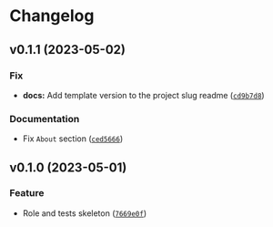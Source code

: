 # Changelog

<!--next-version-placeholder-->

## v0.1.1 (2023-05-02)
### Fix
* **docs:** Add template version to the project slug readme ([`cd9b7d8`](https://github.com/cachuperia/blueprint-ansible-role/commit/cd9b7d83a2673c75bd3de3774c39cc7dcda0c427))

### Documentation
* Fix `About` section ([`ced5666`](https://github.com/cachuperia/blueprint-ansible-role/commit/ced566613762904da4e674afa6b0ac817ecc1ecd))

## v0.1.0 (2023-05-01)
### Feature
* Role and tests skeleton ([`7669e0f`](https://github.com/cachuperia/blueprint-ansible-role/commit/7669e0f45a0520c4961a1e2d306903b9fbe40015))
